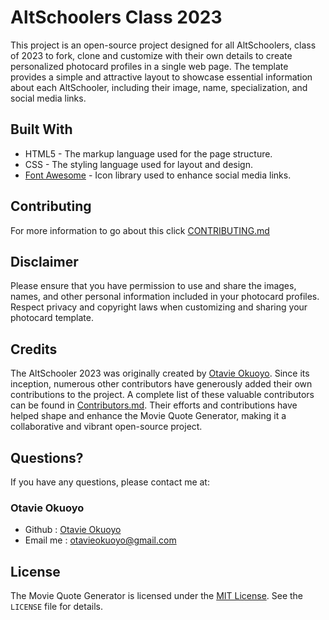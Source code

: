 # AltSchoolers Class 2023

This project is an open-source project designed for all AltSchoolers, class of 2023 to fork, clone and customize with their own details to create personalized photocard profiles in a single web page. The template provides a simple and attractive layout to showcase essential information about each AltSchooler, including their image, name, specialization, and social media links.


## Built With

- HTML5 - The markup language used for the page structure.
- CSS - The styling language used for layout and design.
- [Font Awesome](https://fontawesome.com/) - Icon library used to enhance social media links.

## Contributing

For more information to go about this click [CONTRIBUTING.md](https://github.com/Otavie/altschool-2023-photocard/blob/main/CONTRIBUTING.md)


## Disclaimer

Please ensure that you have permission to use and share the images, names, and other personal information included in your photocard profiles. Respect privacy and copyright laws when customizing and sharing your photocard template.


## Credits

The AltSchooler 2023 was originally created by [Otavie Okuoyo](https://github.com/Otavie). Since its inception, numerous other contributors have generously added their own contributions to the project. A complete list of these valuable contributors can be found in [Contributors.md](https://github.com/Otavie/altschool-2023-photocard/blob/main/Contributors.md). Their efforts and contributions have helped shape and enhance the Movie Quote Generator, making it a collaborative and vibrant open-source project.


## Questions?

If you have any questions, please contact me at:

### Otavie Okuoyo
- Github : [Otavie Okuoyo](https://github.com/Otavie)
- Email me : [otavieokuoyo@gmail.com](mailto:otavieokuoyo@gmail.com)


## License

The Movie Quote Generator is licensed under the [MIT License](https://opensource.org/licenses/MIT). See the `LICENSE` file for details.